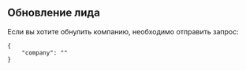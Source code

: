 ## Обновление лида

Если вы хотите обнулить компанию, необходимо отправить запрос:
```
{
    "company": ""
}
```